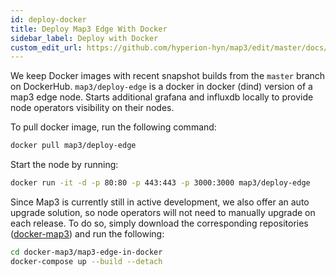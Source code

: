 ```yaml
---
id: deploy-docker
title: Deploy Map3 Edge With Docker
sidebar_label: Deploy with Docker
custom_edit_url: https://github.com/hyperion-hyn/map3/edit/master/docs/deploy-docker.md
---
```


We keep Docker images with recent snapshot builds from the `master` branch on DockerHub. `map3/deploy-edge` is a docker in docker (dind) version of a map3 edge node. Starts additional grafana and influxdb locally to provide node operators visibility on their nodes.

To pull docker image, run the following command:
```bash
docker pull map3/deploy-edge
```
Start the node by running:
```bash
docker run -it -d -p 80:80 -p 443:443 -p 3000:3000 map3/deploy-edge
```

Since Map3 is currently still in active development, we also offer an auto upgrade solution, so node operators will not need to manually upgrade on each release. To do so, simply download the corresponding repositories ([docker-map3](https://github.com/hyperion-hyn/docker-map3)) and run the following:
```bash
cd docker-map3/map3-edge-in-docker
docker-compose up --build --detach
```